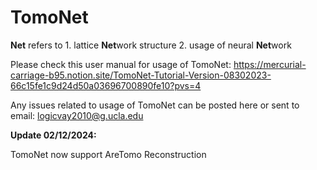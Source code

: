 # TomoNet

**Net** refers to 1. lattice **Net**work structure 2. usage of neural **Net**work 

Please check this user manual for usage of TomoNet: 
https://mercurial-carriage-b95.notion.site/TomoNet-Tutorial-Version-08302023-66c15fe1c9d24d50a03696700890fe10?pvs=4

Any issues related to usage of TomoNet can be posted here or sent to email: logicvay2010@g.ucla.edu 

**Update 02/12/2024:**

TomoNet now support AreTomo Reconstruction
